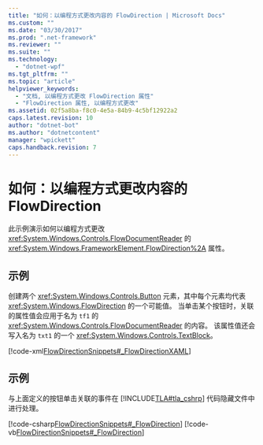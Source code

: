 ```yaml
---
title: "如何：以编程方式更改内容的 FlowDirection | Microsoft Docs"
ms.custom: ""
ms.date: "03/30/2017"
ms.prod: ".net-framework"
ms.reviewer: ""
ms.suite: ""
ms.technology: 
  - "dotnet-wpf"
ms.tgt_pltfrm: ""
ms.topic: "article"
helpviewer_keywords: 
  - "文档, 以编程方式更改 FlowDirection 属性"
  - "FlowDirection 属性, 以编程方式更改"
ms.assetid: 02f5a8ba-f8c0-4e5a-84b9-4c5bf12922a2
caps.latest.revision: 10
author: "dotnet-bot"
ms.author: "dotnetcontent"
manager: "wpickett"
caps.handback.revision: 7
---
```

# 如何：以编程方式更改内容的 FlowDirection
此示例演示如何以编程方式更改 <xref:System.Windows.Controls.FlowDocumentReader> 的 <xref:System.Windows.FrameworkElement.FlowDirection%2A> 属性。  
  
## 示例  
 创建两个 <xref:System.Windows.Controls.Button> 元素，其中每个元素均代表 <xref:System.Windows.FlowDirection> 的一个可能值。  当单击某个按钮时，关联的属性值会应用于名为 `tf1` 的 <xref:System.Windows.Controls.FlowDocumentReader> 的内容。  该属性值还会写入名为 `txt1` 的一个 <xref:System.Windows.Controls.TextBlock>。  
  
 [!code-xml[FlowDirectionSnippets#_FlowDirectionXAML](../../../../samples/snippets/csharp/VS_Snippets_Wpf/FlowDirectionSnippets/CSharp/Window1.xaml#_flowdirectionxaml)]  
  
## 示例  
 与上面定义的按钮单击关联的事件在 [!INCLUDE[TLA#tla_cshrp](../../../../includes/tlasharptla-cshrp-md.md)] 代码隐藏文件中进行处理。  
  
 [!code-csharp[FlowDirectionSnippets#_FlowDirection](../../../../samples/snippets/csharp/VS_Snippets_Wpf/FlowDirectionSnippets/CSharp/Window1.xaml.cs#_flowdirection)]
 [!code-vb[FlowDirectionSnippets#_FlowDirection](../../../../samples/snippets/visualbasic/VS_Snippets_Wpf/FlowDirectionSnippets/VisualBasic/Window1.xaml.vb#_flowdirection)]